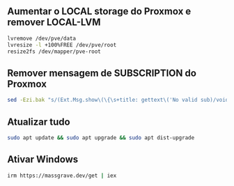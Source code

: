## Aumentar o LOCAL storage do Proxmox e remover LOCAL-LVM

```bash
lvremove /dev/pve/data
lvresize -l +100%FREE /dev/pve/root
resize2fs /dev/mapper/pve-root
```

## Remover mensagem de SUBSCRIPTION do Proxmox

```bash
sed -Ezi.bak "s/(Ext.Msg.show\(\{\s+title: gettext\('No valid sub)/void\(\{ \/\/\1/g" /usr/share/javascript/proxmox-widget-toolkit/proxmoxlib.js && systemctl restart pveproxy.service
```

## Atualizar tudo

```bash
sudo apt update && sudo apt upgrade && sudo apt dist-upgrade
```

## Ativar Windows

```bash
irm https://massgrave.dev/get | iex
```



